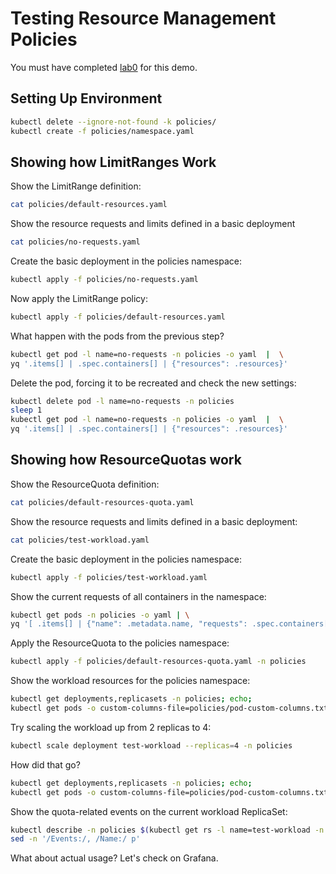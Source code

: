 # Testing Resource Management Policies

You must have completed [lab0](../lab0/README.md) for this demo.

## Setting Up Environment

```sh
kubectl delete --ignore-not-found -k policies/
kubectl create -f policies/namespace.yaml
```

## Showing how LimitRanges Work

Show the LimitRange definition:

```sh
cat policies/default-resources.yaml
```

Show the resource requests and limits defined in a basic deployment

```sh
cat policies/no-requests.yaml
```

Create the basic deployment in the policies namespace:

```sh
kubectl apply -f policies/no-requests.yaml
```

Now apply the LimitRange policy:

```sh
kubectl apply -f policies/default-resources.yaml
```

What happen with the pods from the previous step?

```sh
kubectl get pod -l name=no-requests -n policies -o yaml  |  \
yq '.items[] | .spec.containers[] | {"resources": .resources}'
```

Delete the pod, forcing it to be recreated and check the new settings:

```sh
kubectl delete pod -l name=no-requests -n policies
sleep 1
kubectl get pod -l name=no-requests -n policies -o yaml  |  \
yq '.items[] | .spec.containers[] | {"resources": .resources}'
```

## Showing how ResourceQuotas work

Show the ResourceQuota definition:

```sh
cat policies/default-resources-quota.yaml
```

Show the resource requests and limits defined in a basic deployment:

```sh
cat policies/test-workload.yaml
```

Create the basic deployment in the policies namespace:

```sh
kubectl apply -f policies/test-workload.yaml
```

Show the current requests of all containers in the namespace:

```sh
kubectl get pods -n policies -o yaml | \
yq '[ .items[] | {"name": .metadata.name, "requests": .spec.containers[].resources.requests} ]'
```

Apply the ResourceQuota to the policies namespace:

```sh
kubectl apply -f policies/default-resources-quota.yaml -n policies
```

Show the workload resources for the policies namespace:

```sh
kubectl get deployments,replicasets -n policies; echo;
kubectl get pods -o custom-columns-file=policies/pod-custom-columns.txt -n policies
```

Try scaling the workload up from 2 replicas to 4:

```sh
kubectl scale deployment test-workload --replicas=4 -n policies
```

How did that go?

```sh
kubectl get deployments,replicasets -n policies; echo;
kubectl get pods -o custom-columns-file=policies/pod-custom-columns.txt -n policies
```

Show the quota-related events on the current workload ReplicaSet:

```sh
kubectl describe -n policies $(kubectl get rs -l name=test-workload -n policies -o name | head -1) | \
sed -n '/Events:/, /Name:/ p'
```

What about actual usage? Let's check on Grafana.


